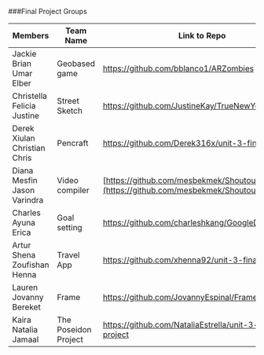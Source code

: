 ###Final Project Groups

|Members|Team Name|Link to Repo|Mentor|
|---|---|---|---|
|Jackie <br> Brian <br> Umar <br> Elber|Geobased game|https://github.com/bblanco1/ARZombies|Tom Elliott|
|Christella <br> Felicia <br> Justine|Street Sketch|https://github.com/JustineKay/TrueNewYorker|Cameron Spickert|
|Derek <br> Xiulan <br> Christian <br> Chris|Pencraft|https://github.com/Derek316x/unit-3-final-project|Tanner Welsh|
|Diana <br> Mesfin <br> Jason <br> Varindra|Video compiler|[https://github.com/mesbekmek/Shoutout](https://github.com/mesbekmek/Shoutout)|Shopkeep Team|
|Charles <br> Ayuna <br> Erica|Goal setting|https://github.com/charleshkang/GoogleDemoProject|Dave Grandinetti|
|Artur <br> Shena <br> Zoufishan <br> Henna|Travel App|https://github.com/xhenna92/unit-3-final-project|Jiaqi Liu|
|Lauren <br> Jovanny <br> Bereket|Frame|https://github.com/JovannyEspinal/Frame|Sarah Scott|
|Kaira <br> Natalia <br> Jamaal|The Poseidon Project|https://github.com/NataliaEstrella/unit-3-final-project|TDB (For now Mike)|

 

